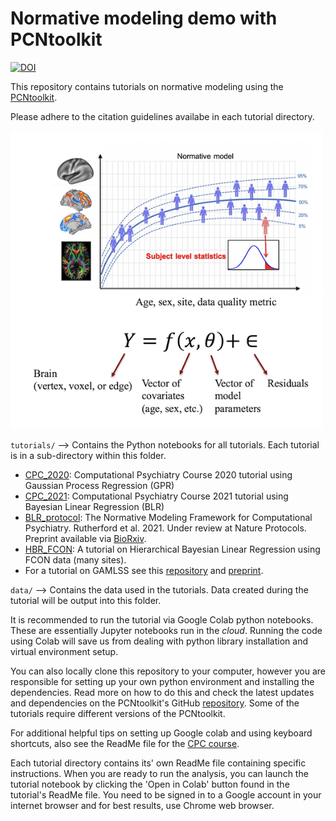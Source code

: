 # Normative modeling demo with PCNtoolkit

[![DOI](https://zenodo.org/badge/DOI/10.5281/zenodo.5592153.svg)](https://doi.org/10.5281/zenodo.5592153)

This repository contains tutorials on normative modeling using the [PCNtoolkit](https://pcntoolkit.readthedocs.io/en/latest/). 

Please adhere to the citation guidelines availabe in each tutorial directory.


<div>
<img src="data/NormModelSetup.png" width="500"/>
</div>


`tutorials/` --> Contains the Python notebooks for all tutorials. Each tutorial is in a sub-directory within this folder. 

* [CPC_2020](https://github.com/predictive-clinical-neuroscience/PCNtoolkit-demo/tree/main/tutorials/CPC_2020): Computational Psychiatry Course 2020 tutorial using Gaussian Process Regression (GPR)
* [CPC_2021](https://github.com/saigerutherford/CPC_ML_tutorial): Computational Psychiatry Course 2021 tutorial using Bayesian Linear Regression (BLR)
* [BLR_protocol](https://github.com/predictive-clinical-neuroscience/PCNtoolkit-demo/tree/main/tutorials/BLR_protocol): The Normative Modeling Framework for Computational Psychiatry. Rutherford et al. 2021. Under review at Nature Protocols. Preprint available via [BioRxiv](https://www.biorxiv.org/content/10.1101/2021.08.08.455583v1).
* [HBR_FCON](https://github.com/predictive-clinical-neuroscience/PCNtoolkit-demo/tree/main/tutorials/HBR_FCON): A tutorial on Hierarchical Bayesian Linear Regression using FCON data (many sites).
* For a tutorial on GAMLSS see this [repository](https://github.com/dinga92/gamlss_normative_paper) and [preprint](https://www.biorxiv.org/content/10.1101/2021.06.14.448106v1.abstract). 

`data/` --> Contains the data used in the tutorials. Data created during the tutorial will be output into this folder. 


It is recommended to run the tutorial via Google Colab python notebooks. These are essentially Jupyter notebooks run in the *cloud*. Running the code using Colab will save us from dealing with python library installation and virtual environment setup. 


You can also locally clone this repository to your computer, however you are responsible for setting up your own python environment and installing the dependencies. Read more on how to do this and check the latest updates and dependencies on the PCNtoolkit's GitHub [repository](https://github.com/amarquand/PCNtoolkit). Some of the tutorials require different versions of the PCNtoolkit. 


For additional helpful tips on setting up Google colab and using keyboard shortcuts, also see the ReadMe file for the [CPC course](https://github.com/predictive-clinical-neuroscience/PCNtoolkit-demo/tree/main/tutorials/Comp_Psych_Course).


Each tutorial directory contains its' own ReadMe file containing specific instructions. When you are ready to run the analysis, you can launch the tutorial notebook by clicking the 'Open in Colab' button found in the tutorial's ReadMe file. You need to be signed in to a Google account in your internet browser and for best results, use Chrome web browser. 
